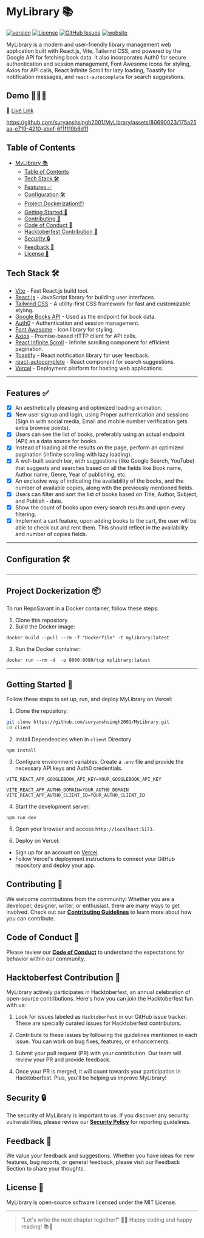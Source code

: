 # MyLibrary 📚
[![version](https://img.shields.io/badge/version-1.0.0--beta-yellow)](https://github.com/suryanshsingh2001/MyLibrary)
[![License](https://img.shields.io/badge/license-MIT-blue.svg)](https://github.com/suryanshsingh2001/MyLibrary/blob/main/LICENSE)
[![GitHub Issues](https://img.shields.io/github/issues/suryanshsingh2001/MyLibrary.svg)](https://github.com/suryanshsingh2001/MyLibraryissues)
<a href="https://mylibrary01.vercel.app">
        <img alt="website" src="https://img.shields.io/website/http/huggingface.co/docs/transformers/index.svg?down_color=red&down_message=offline&up_message=online">
</a>

MyLibrary is a modern and user-friendly library management web application built with React.js, Vite, Tailwind CSS, and powered by the Google API for fetching book data. It also incorporates Auth0 for secure authentication and session management, Font Awesome icons for styling, Axios for API calls, React Infinite Scroll for lazy loading, Toastify for notification messages, and `react-autocomplete` for search suggestions.


## Demo 🧑🏻‍💻

🔗 [Live Link](https://mylibrary01.vercel.app/)

https://github.com/suryanshsingh2001/MyLibrary/assets/80690023/175a25aa-e719-4210-abef-6f1f119b8d11


## Table of Contents
- [MyLibrary 📚](#mylibrary-)
  - [Table of Contents](#table-of-contents)
  - [Tech Stack 🛠️](#tech-stack-️)
  - [Features ✅](#features-)
  - [Configuration 🛠️](#configuration-)
  - [Project Dockerization📦](#project-dockerization)
  - [Getting Started 🚀](#getting-started-)
  - [Contributing 🤝](#contributing-)
  - [Code of Conduct 📜](#code-of-conduct-)
  - [Hacktoberfest Contribution 🎃](#hacktoberfest-contribution-)
  - [Security 🔒](#security-)
  - [Feedback 💬](#feedback-)
  - [License 📝](#license-)

## Tech Stack 🛠️

- [Vite](https://vitejs.dev/) - Fast React.js build tool.
- [React.js](https://reactjs.org/) - JavaScript library for building user interfaces.
- [Tailwind CSS](https://tailwindcss.com/) - A utility-first CSS framework for fast and customizable styling.
- [Google Books API](https://developers.google.com/books/docs/overview) - Used as the endpoint for book data.
- [Auth0](https://auth0.com/) - Authentication and session management.
- [Font Awesome](https://fontawesome.com/) - Icon library for styling.
- [Axios](https://axios-http.com/) - Promise-based HTTP client for API calls.
- [React Infinite Scroll](https://github.com/ankeetmaini/react-infinite-scroll-component) - Infinite scrolling component for efficient pagination.
- [Toastify](https://fkhadra.github.io/react-toastify/introduction/) - React notification library for user feedback.
- [react-autocomplete](https://github.com/reactjs/react-autocomplete) - React component for search suggestions.
- [Vercel](https://vercel.com/) - Deployment platform for hosting web applications.

---

## Features ✅
   - [x] An aesthetically pleasing and optimized loading animation.
   - [x] New user signup and login, using Proper authentication and sessions (Sign in with social media, Email and mobile number verification gets extra brownie points).
   - [x] Users can see the list of books, preferably using an actual endpoint (API) as a data source for books.
   - [x] Instead of loading all the results on the page, perform an optimized pagination (infinite scrolling with lazy loading).
   - [x] A well-built search bar, with suggestions (like Google Search, YouTube) that suggests and searches based on all the fields like Book name, Author name, Genre, Year of publishing, etc.
   - [x] An exclusive way of indicating the availability of the books, and the number of available copies, along with the previously mentioned fields.
   - [x] Users can filter and sort the list of books based on Title, Author, Subject, and Publish - date.
   - [x] Show the count of books upon every search results and upon every filtering.
   - [x] Implement a cart feature, upon adding books to the cart, the user will be able to check out and rent them. This should reflect in the availability and number of copies fields.
   
---
## Configuration 🛠️

---

## Project Dockerization 📦 

To run RepoSavant in a Docker container, follow these steps:

1. Clone this repository.
2. Build the Docker image:
```bash[]
docker build --pull --rm -f "Dockerfile" -t mylibrary:latest
```
3. Run the Docker container:
```bash[]
docker run --rm -d  -p 8080:8080/tcp mylibrary:latest
```
---
## Getting Started 🚀

Follow these steps to set up, run, and deploy MyLibrary on Vercel:

1. Clone the repository:

```bash
git clone https://github.com/suryanshsingh2001/MyLibrary.git
cd client
```
2. Install Dependencies when in `client` Directory

```
npm install
```
3. Configure environment variables: Create a `.env` file and provide the necessary API keys and Auth0 credentials.

```
VITE_REACT_APP_GOOGLEBOOK_API_KEY=YOUR_GOOGLEBOOK_API_KEY

VITE_REACT_APP_AUTH0_DOMAIN=YOUR_AUTH0_DOMAIN
VITE_REACT_APP_AUTH0_CLIENT_ID=YOUR_AUTH0_CLIENT_ID

```

4. Start the development server:

```
npm run dev
```
5. Open your browser and access `http://localhost:5173`.

6. Deploy on Vercel:
- Sign up for an account on [Vercel](https://vercel.com/).
- Follow Vercel's deployment instructions to connect your GitHub repository and deploy your app.


## Contributing 🤝
We welcome contributions from the community! Whether you are a developer, designer, writer, or enthusiast, there are many ways to get involved. Check out our [**Contributing Guidelines**](https://github.com/suryanshsingh2001/MyLibrary/blob/main/CONTRIBUTING.md) to learn more about how you can contribute.

## Code of Conduct 📜
Please review our [**Code of Conduct**](https://github.com/suryanshsingh2001/MyLibrary/blob/main/CODE_OF_CONDUCT.md) to understand the expectations for behavior within our community.

## Hacktoberfest Contribution 🎃
MyLibrary actively participates in Hacktoberfest, an annual celebration of open-source contributions. Here's how you can join the Hacktoberfest fun with us:

1. Look for issues labeled as `Hacktoberfest` in our GitHub issue tracker. These are specially curated issues for Hacktoberfest contributors.
2. Contribute to these issues by following the guidelines mentioned in each issue. You can work on bug fixes, features, or enhancements.

3. Submit your pull request (PR) with your contribution. Our team will review your PR and provide feedback.

4. Once your PR is merged, it will count towards your participation in Hacktoberfest. Plus, you'll be helping us improve MyLibrary!

## Security 🔒
The security of MyLibrary is important to us. If you discover any security vulnerabilities, please review our [**Security Policy**](https://github.com/suryanshsingh2001/MyLibrary/blob/main/SECURITY.md) for reporting guidelines.

## Feedback 💬
We value your feedback and suggestions. Whether you have ideas for new features, bug reports, or general feedback, please visit our Feedback Section to share your thoughts.

## License 📝
MyLibrary is open-source software licensed under the MIT License.

---

>"Let's write the next chapter together!" 📝🌟
Happy coding and happy reading! 📚🚀
